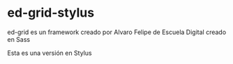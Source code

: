 # ed-grid-stylus
ed-grid es un framework creado por Alvaro Felipe de Escuela Digital creado en Sass

Esta es una versión en Stylus
